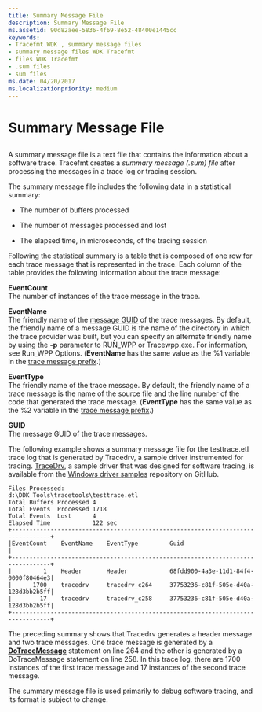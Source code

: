 ```yaml
---
title: Summary Message File
description: Summary Message File
ms.assetid: 90d82aee-5836-4f69-8e52-48400e1445cc
keywords:
- Tracefmt WDK , summary message files
- summary message files WDK Tracefmt
- files WDK Tracefmt
- .sum files
- sum files
ms.date: 04/20/2017
ms.localizationpriority: medium
---
```


# Summary Message File


## <span id="ddk_summary_message_file_tools"></span><span id="DDK_SUMMARY_MESSAGE_FILE_TOOLS"></span>


A summary message file is a text file that contains the information about a software trace. Tracefmt creates a *summary message (.sum) file* after processing the messages in a trace log or tracing session.

The summary message file includes the following data in a statistical summary:

-   The number of buffers processed

-   The number of messages processed and lost

-   The elapsed time, in microseconds, of the tracing session

Following the statistical summary is a table that is composed of one row for each trace message that is represented in the trace. Each column of the table provides the following information about the trace message:

<span id="EventCount"></span><span id="eventcount"></span><span id="EVENTCOUNT"></span>**EventCount**  
The number of instances of the trace message in the trace.

<span id="EventName"></span><span id="eventname"></span><span id="EVENTNAME"></span>**EventName**  
The friendly name of the [message GUID](message-guid.md) of the trace messages. By default, the friendly name of a message GUID is the name of the directory in which the trace provider was built, but you can specify an alternate friendly name by using the **-p** parameter to RUN\_WPP or Tracewpp.exe. For information, see Run\_WPP Options. (**EventName** has the same value as the %1 variable in the [trace message prefix](trace-message-prefix.md).)

<span id="EventType"></span><span id="eventtype"></span><span id="EVENTTYPE"></span>**EventType**  
The friendly name of the trace message. By default, the friendly name of a trace message is the name of the source file and the line number of the code that generated the trace message. (**EventType** has the same value as the %2 variable in the [trace message prefix](trace-message-prefix.md).)

<span id="GUID"></span><span id="guid"></span>**GUID**  
The message GUID of the trace messages.

The following example shows a summary message file for the testtrace.etl trace log that is generated by Tracedrv, a sample driver instrumented for tracing. [TraceDrv](http://go.microsoft.com/fwlink/p/?LinkId=617726), a sample driver that was designed for software tracing, is available from the [Windows driver samples](http://go.microsoft.com/fwlink/p/?LinkId=616507) repository on GitHub.

```
Files Processed:
d:\DDK Tools\tracetools\testtrace.etl
Total Buffers Processed 4
Total Events  Processed 1718
Total Events  Lost      4
Elapsed Time            122 sec
+---------------------------------------------------------------------------------+
|EventCount    EventName    EventType         Guid                                |
+---------------------------------------------------------------------------------+
|         1    Header       Header            68fdd900-4a3e-11d1-84f4-0000f80464e3|
|      1700    tracedrv     tracedrv_c264     37753236-c81f-505e-d40a-128d3bb2b5ff|
|        17    tracedrv     tracedrv_c258     37753236-c81f-505e-d40a-128d3bb2b5ff|
+---------------------------------------------------------------------------------+
```

The preceding summary shows that Tracedrv generates a header message and two trace messages. One trace message is generated by a [**DoTraceMessage**](https://msdn.microsoft.com/library/windows/hardware/ff544918) statement on line 264 and the other is generated by a DoTraceMessage statement on line 258. In this trace log, there are 1700 instances of the first trace message and 17 instances of the second trace message.

The summary message file is used primarily to debug software tracing, and its format is subject to change.

 

 





